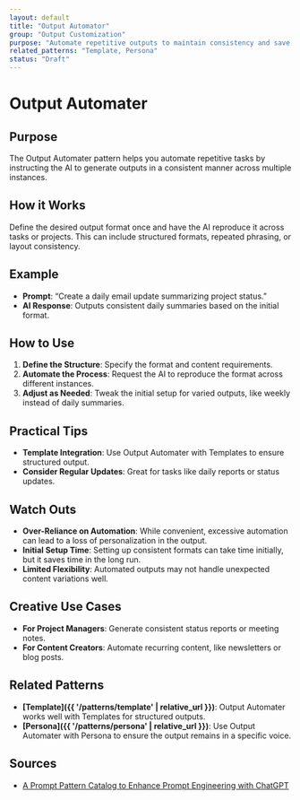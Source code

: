 ```yaml
---
layout: default
title: "Output Automator"
group: "Output Customization"
purpose: "Automate repetitive outputs to maintain consistency and save time."
related_patterns: "Template, Persona"
status: "Draft"
---
```


# Output Automater

## Purpose
The Output Automater pattern helps you automate repetitive tasks by instructing the AI to generate outputs in a consistent manner across multiple instances.

## How it Works
Define the desired output format once and have the AI reproduce it across tasks or projects. This can include structured formats, repeated phrasing, or layout consistency.

## Example
- **Prompt**: “Create a daily email update summarizing project status.”
- **AI Response**: Outputs consistent daily summaries based on the initial format.

## How to Use
1. **Define the Structure**: Specify the format and content requirements.
2. **Automate the Process**: Request the AI to reproduce the format across different instances.
3. **Adjust as Needed**: Tweak the initial setup for varied outputs, like weekly instead of daily summaries.

## Practical Tips
- **Template Integration**: Use Output Automater with Templates to ensure structured output.
- **Consider Regular Updates**: Great for tasks like daily reports or status updates.

## Watch Outs
- **Over-Reliance on Automation**: While convenient, excessive automation can lead to a loss of personalization in the output.
- **Initial Setup Time**: Setting up consistent formats can take time initially, but it saves time in the long run.
- **Limited Flexibility**: Automated outputs may not handle unexpected content variations well.

## Creative Use Cases
- **For Project Managers**: Generate consistent status reports or meeting notes.
- **For Content Creators**: Automate recurring content, like newsletters or blog posts.

## Related Patterns
- **[Template]({{ '/patterns/template' | relative_url }})**: Output Automater works well with Templates for structured outputs.
- **[Persona]({{ '/patterns/persona' | relative_url }})**: Use Output Automater with Persona to ensure the output remains in a specific voice.

## Sources
- [A Prompt Pattern Catalog to Enhance Prompt Engineering with ChatGPT](https://arxiv.org/pdf/2302.11382)